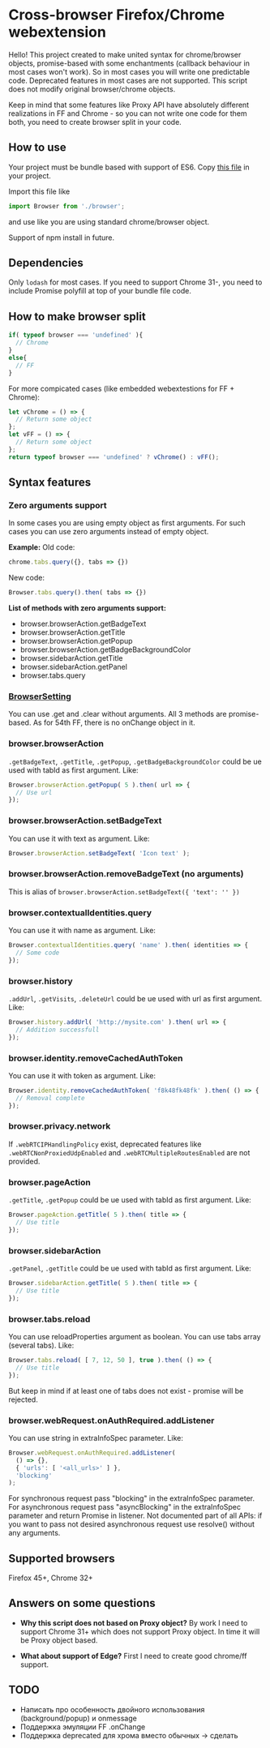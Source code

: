# Cross-browser Firefox/Chrome webextension

Hello! This project created to make united syntax for chrome/browser objects, promise-based with some enchantments (callback behaviour in most cases won't work). So in most cases you will write one predictable code. Deprecated features in most cases are not supported. This script does not modify original browser/chrome objects.

Keep in mind that some features like Proxy API have absolutely different realizations in FF and Chrome - so you can not write one code for them both, you need to create browser split in your code.

## How to use

Your project must be bundle based with support of ES6. Copy [this file](https://raw.githubusercontent.com/lawlietmester/webextension/master/browser.js) in your project.

Import this file like

```javascript
import Browser from './browser';
```

and use like you are using standard chrome/browser object.

Support of npm install in future.

## Dependencies

Only ```lodash``` for most cases. If you need to support Chrome 31-, you need to include Promise polyfill at top of your bundle file code.

## How to make browser split

```javascript
if( typeof browser === 'undefined' ){
  // Chrome
}
else{
  // FF
}
```

For more compicated cases (like embedded webextestions for FF + Chrome):

```javascript
let vChrome = () => {
  // Return some object
};
let vFF = () => {
  // Return some object
};
return typeof browser === 'undefined' ? vChrome() : vFF();
```

## Syntax features

### Zero arguments support

In some cases you are using empty object as first arguments. For such cases you can use zero arguments instead of empty object.

__Example:__
Old code:

```javascript
chrome.tabs.query({}, tabs => {})
```

New code:

```javascript
Browser.tabs.query().then( tabs => {})
```

__List of methods with zero arguments support:__

* browser.browserAction.getBadgeText
* browser.browserAction.getTitle
* browser.browserAction.getPopup
* browser.browserAction.getBadgeBackgroundColor
* browser.sidebarAction.getTitle
* browser.sidebarAction.getPanel
* browser.tabs.query

### [BrowserSetting](https://developer.mozilla.org/en-US/Add-ons/WebExtensions/API/types/BrowserSetting)

You can use .get and .clear without arguments. All 3 methods are promise-based.
As for 54th FF, there is no onChange object in it.

### browser.browserAction

`.getBadgeText`, `.getTitle`, `.getPopup`, `.getBadgeBackgroundColor` could be ue used with tabId as first argument. Like:

```javascript
Browser.browserAction.getPopup( 5 ).then( url => {
  // Use url
});
```

### browser.browserAction.setBadgeText

You can use it with text as argument. Like:

```javascript
Browser.browserAction.setBadgeText( 'Icon text' );
```

### browser.browserAction.removeBadgeText (no arguments)

This is alias of `browser.browserAction.setBadgeText({ 'text': '' })`

### browser.contextualIdentities.query

You can use it with name as argument. Like:

```javascript
Browser.contextualIdentities.query( 'name' ).then( identities => {
  // Some code
});
```

### browser.history

`.addUrl`, `.getVisits`, `.deleteUrl` could be ue used with url as first argument. Like:

```javascript
Browser.history.addUrl( 'http://mysite.com' ).then( url => {
  // Addition successfull
});
```

### browser.identity.removeCachedAuthToken

You can use it with token as argument. Like:

```javascript
Browser.identity.removeCachedAuthToken( 'f8k48fk48fk' ).then( () => {
  // Removal complete
});
```

### browser.privacy.network

If `.webRTCIPHandlingPolicy` exist, deprecated features like `.webRTCNonProxiedUdpEnabled` and `.webRTCMultipleRoutesEnabled` are not provided.

### browser.pageAction

`.getTitle`, `.getPopup` could be ue used with tabId as first argument. Like:

```javascript
Browser.pageAction.getTitle( 5 ).then( title => {
  // Use title
});
```

### browser.sidebarAction

`.getPanel`, `.getTitle` could be ue used with tabId as first argument. Like:

```javascript
Browser.sidebarAction.getTitle( 5 ).then( title => {
  // Use title
});
```

### browser.tabs.reload

You can use reloadProperties argument as boolean. You can use tabs array (several tabs). Like:

```javascript
Browser.tabs.reload( [ 7, 12, 50 ], true ).then( () => {
  // Use title
});
```

But keep in mind if at least one of tabs does not exist - promise will be rejected.

### browser.webRequest.onAuthRequired.addListener

You can use string in extraInfoSpec parameter. Like:

```javascript
Browser.webRequest.onAuthRequired.addListener(
  () => {},
  { 'urls': [ '<all_urls>' ] },
  'blocking'
);
```

For synchronous request pass "blocking" in the extraInfoSpec parameter.
For asynchronous request pass "asyncBlocking" in the extraInfoSpec parameter and return Promise in listener. Not documented part of all APIs: if you want to pass not desired asynchronous request use resolve() without any arguments.

## Supported browsers

Firefox 45+, Chrome 32+

## Answers on some questions

* __Why this script does not based on Proxy object?__
By work I need to support Chrome 31+ which does not support Proxy object.
In time it will be Proxy object based.

* __What about support of Edge?__
First I need to create good chrome/ff support.


## TODO

* Написать про особенность двойного использования (background/popup) и onmessage
* Поддержка эмуляции FF .onChange
* Поддержка deprecated для хрома вместо обычных -> сделать
